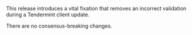 This release introduces a vital fixation that removes an incorrect validation during a Tendermint client update.

There are no consensus-breaking changes.
